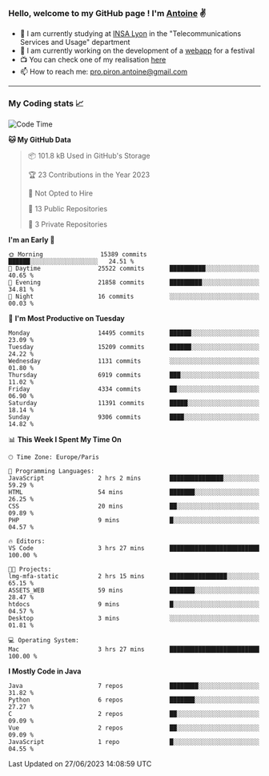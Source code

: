 ### Hello, welcome to my GitHub page ! I'm [Antoine](https://github.com/AntoinePiron) ✌️

- 🌱 I am currently studying at [INSA Lyon](https://www.insa-lyon.fr) in the "Telecommunications Services and Usage" department
- 🔭 I am currently working on the development of a [webapp](https://github.com/24HeuresINSA/Overbookd) for a festival
- 📺 You can check one of my realisation [here](https://astustc.fr)
- 📫 How to reach me: [pro.piron.antoine@gmail.com](mailto:pro.piron.antoine@gmail.com)

---

### My Coding stats 📈
<!--START_SECTION:waka-->
![Code Time](http://img.shields.io/badge/Code%20Time-162%20hrs%2049%20mins-blue)

**🐱 My GitHub Data** 

> 📦 101.8 kB Used in GitHub's Storage 
 > 
> 🏆 23 Contributions in the Year 2023
 > 
> 🚫 Not Opted to Hire
 > 
> 📜 13 Public Repositories 
 > 
> 🔑 3 Private Repositories 
 > 
**I'm an Early 🐤** 

```text
🌞 Morning                15389 commits       ██████░░░░░░░░░░░░░░░░░░░   24.51 % 
🌆 Daytime                25522 commits       ██████████░░░░░░░░░░░░░░░   40.65 % 
🌃 Evening                21858 commits       █████████░░░░░░░░░░░░░░░░   34.81 % 
🌙 Night                  16 commits          ░░░░░░░░░░░░░░░░░░░░░░░░░   00.03 % 
```
📅 **I'm Most Productive on Tuesday** 

```text
Monday                   14495 commits       ██████░░░░░░░░░░░░░░░░░░░   23.09 % 
Tuesday                  15209 commits       ██████░░░░░░░░░░░░░░░░░░░   24.22 % 
Wednesday                1131 commits        ░░░░░░░░░░░░░░░░░░░░░░░░░   01.80 % 
Thursday                 6919 commits        ███░░░░░░░░░░░░░░░░░░░░░░   11.02 % 
Friday                   4334 commits        ██░░░░░░░░░░░░░░░░░░░░░░░   06.90 % 
Saturday                 11391 commits       █████░░░░░░░░░░░░░░░░░░░░   18.14 % 
Sunday                   9306 commits        ████░░░░░░░░░░░░░░░░░░░░░   14.82 % 
```


📊 **This Week I Spent My Time On** 

```text
🕑︎ Time Zone: Europe/Paris

💬 Programming Languages: 
JavaScript               2 hrs 2 mins        ███████████████░░░░░░░░░░   59.29 % 
HTML                     54 mins             ███████░░░░░░░░░░░░░░░░░░   26.25 % 
CSS                      20 mins             ██░░░░░░░░░░░░░░░░░░░░░░░   09.89 % 
PHP                      9 mins              █░░░░░░░░░░░░░░░░░░░░░░░░   04.57 % 

🔥 Editors: 
VS Code                  3 hrs 27 mins       █████████████████████████   100.00 % 

🐱‍💻 Projects: 
lmg-mfa-static           2 hrs 15 mins       ████████████████░░░░░░░░░   65.15 % 
ASSETS_WEB               59 mins             ███████░░░░░░░░░░░░░░░░░░   28.47 % 
htdocs                   9 mins              █░░░░░░░░░░░░░░░░░░░░░░░░   04.57 % 
Desktop                  3 mins              ░░░░░░░░░░░░░░░░░░░░░░░░░   01.81 % 

💻 Operating System: 
Mac                      3 hrs 27 mins       █████████████████████████   100.00 % 
```

**I Mostly Code in Java** 

```text
Java                     7 repos             ████████░░░░░░░░░░░░░░░░░   31.82 % 
Python                   6 repos             ███████░░░░░░░░░░░░░░░░░░   27.27 % 
C                        2 repos             ██░░░░░░░░░░░░░░░░░░░░░░░   09.09 % 
Vue                      2 repos             ██░░░░░░░░░░░░░░░░░░░░░░░   09.09 % 
JavaScript               1 repo              █░░░░░░░░░░░░░░░░░░░░░░░░   04.55 % 
```




 Last Updated on 27/06/2023 14:08:59 UTC
<!--END_SECTION:waka-->
